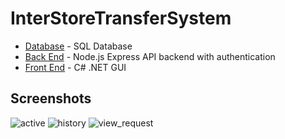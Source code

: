 # InterStoreTransferSystem
- [Database](https://github.com/MattTheCuber/InterStoreTransferSystem/tree/main/database) - SQL Database
- [Back End](https://github.com/MattTheCuber/InterStoreTransferSystem/tree/main/back-end) - Node.js Express API backend with authentication
- [Front End](https://github.com/MattTheCuber/InterStoreTransferSystem/tree/main/front-end) - C# .NET GUI

## Screenshots
![active](https://github.com/MattTheCuber/InterStoreTransferSystem/assets/32849887/494ab8a5-13aa-4cf7-b988-eda109d8a01d)
![history](https://github.com/MattTheCuber/InterStoreTransferSystem/assets/32849887/88216239-7c65-421a-8743-981ff2bee521)
![view_request](https://github.com/MattTheCuber/InterStoreTransferSystem/assets/32849887/7bb9e570-75ba-4cbf-89f1-ba5621866d64)
